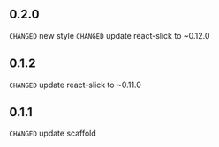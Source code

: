 ## 0.2.0

`CHANGED` new style
`CHANGED` update react-slick to ~0.12.0

## 0.1.2

`CHANGED` update react-slick to ~0.11.0

## 0.1.1

`CHANGED` update scaffold
